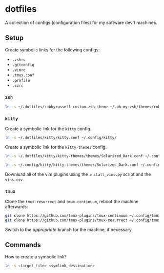 # dotfiles

A collection of configs (configuration files) for my software dev't machines.

## Setup

Create symbolic links for the following configs:
  - `.zshrc`
  - `.gitconfig` 
  - `.vimrc`
  - `.tmux.conf`
  - `.profile`
  - `.czrc`

### `zsh`

```bash
ln -s ~/.dotfiles/robbyrussell-custom.zsh-theme ~/.oh-my-zsh/themes/robbyrussell-custom.zsh-theme
```

### `kitty`

Create a symbolic link for the `kitty` config.

```bash
ln -s ~/.dotfiles/kitty/kitty.conf ~/.config/kitty/
```

Create a symbolic link for the `kitty-themes` config.

```bash
ln -s ~/.dotfiles/kitty/kitty-themes/themes/Solarized_Dark.conf ~/.config/kitty/kitty-themes/themes/
```

```bash
ln -s ~/.config/kitty/kitty-themes/themes/Solarized_Dark.conf ~/.config/kitty/theme.conf
```

Download all of the vim plugins using the `install_vins.py` script and the
   `vins.csv`.

### `tmux`

Clone the `tmux-resurrect` and `tmux-continuum`, reboot the machine afterwards:

```bash
git clone https://github.com/tmux-plugins/tmux-continuum ~/.config/tmux-continuum
git clone https://github.com/tmux-plugins/tmux-resurrect ~/.config/tmux-resurrect
```

Switch to the _appropriate_ branch for the machine, if necessary.

## Commands

How to create a symbolic link?

```bash
ln -s <target_file> <symlink_destination>
```
